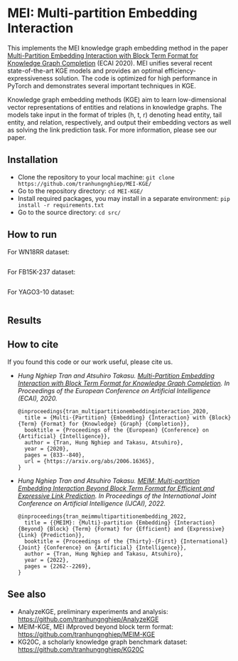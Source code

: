 # MEI: Multi-partition Embedding Interaction

This implements the MEI knowledge graph embedding method in the paper [Multi-Partition Embedding Interaction with Block Term Format for Knowledge Graph Completion](https://arxiv.org/abs/2006.16365) (ECAI 2020). MEI unifies several recent state-of-the-art KGE models and provides an optimal efficiency-expressiveness solution. The code is optimized for high performance in PyTorch and demonstrates several important techniques in KGE.

Knowledge graph embedding methods (KGE) aim to learn low-dimensional vector representations of entities and relations in knowledge graphs. The models take input in the format of triples (h, t, r) denoting head entity, tail entity, and relation, respectively, and output their embedding vectors as well as solving the link prediction task. For more information, please see our paper.

## Installation
- Clone the repository to your local machine: `git clone https://github.com/tranhungnghiep/MEI-KGE/`
- Go to the repository directory: `cd MEI-KGE/`
- Install required packages, you may install in a separate environment: `pip install -r requirements.txt`
- Go to the source directory: `cd src/`

## How to run
For WN18RR dataset:
```shell script

```
For FB15K-237 dataset:
```shell script

```
For YAGO3-10 dataset:
```shell script

```

## Results

## How to cite
If you found this code or our work useful, please cite us.
- *Hung Nghiep Tran and Atsuhiro Takasu. [Multi-Partition Embedding Interaction with Block Term Format for Knowledge Graph Completion](https://arxiv.org/abs/2006.16365). In Proceedings of the European Conference on Artificial Intelligence (ECAI), 2020.*  
  ```
  @inproceedings{tran_multipartitionembeddinginteraction_2020,
    title = {Multi-{Partition} {Embedding} {Interaction} with {Block} {Term} {Format} for {Knowledge} {Graph} {Completion}},
    booktitle = {Proceedings of the {European} {Conference} on {Artificial} {Intelligence}},
    author = {Tran, Hung Nghiep and Takasu, Atsuhiro},
    year = {2020},
    pages = {833--840},
    url = {https://arxiv.org/abs/2006.16365},
  }
  ```
- *Hung Nghiep Tran and Atsuhiro Takasu. [MEIM: Multi-partition Embedding Interaction Beyond Block Term Format for Efficient and Expressive Link Prediction](). In Proceedings of the International Joint Conference on Artificial Intelligence (IJCAI), 2022.*  
  ```
  @inproceedings{tran_meimmultipartitionembedding_2022,
    title = {{MEIM}: {Multi}-partition {Embedding} {Interaction} {Beyond} {Block} {Term} {Format} for {Efficient} and {Expressive} {Link} {Prediction}},
    booktitle = {Proceedings of the {Thirty}-{First} {International} {Joint} {Conference} on {Artificial} {Intelligence}},
    author = {Tran, Hung Nghiep and Takasu, Atsuhiro},
    year = {2022},
    pages = {2262--2269},
  }
  ```

## See also
- AnalyzeKGE, preliminary experiments and analysis: https://github.com/tranhungnghiep/AnalyzeKGE
- MEIM-KGE, MEI iMproved beyond block term format: https://github.com/tranhungnghiep/MEIM-KGE
- KG20C, a scholarly knowledge graph benchmark dataset: https://github.com/tranhungnghiep/KG20C
